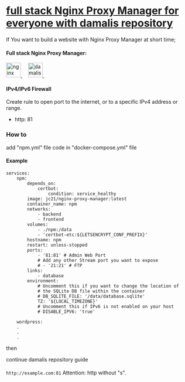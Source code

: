 # [full stack Nginx Proxy Manager for everyone with damalis repository](https://github.com/damalis/full-stack-nginx-proxy-manager-for-everyone-with-damalis-repository)

If You want to build a website with Nginx Proxy Manager at short time;

#### Full stack Nginx Proxy Manager:
<p align="left"> <a href="https://https://nginxproxymanager.com/" target="_blank" rel="noreferrer"> <img src="https://avatars.githubusercontent.com/u/88089605?s=200&v=4" alt="nginx proxy manager" height="40" width="40"/> </a>&nbsp;&nbsp;&nbsp; 
<a href="https://github.com/damalis?tab=repositories" target="_blank" rel="noreferrer"> <img src="https://avatars.githubusercontent.com/u/11361779?v=4" alt="damalis" width="40" height="40" width="40"/> </a>&nbsp;&nbsp;&nbsp;</p>

#### IPv4/IPv6 Firewall

Create rule to open port to the internet, or to a specific IPv4 address or range.

- http: 81

### How to 
add "npm.yml" file code in "docker-compose.yml" file

#### Example

```
services:
    npm:
        depends_on:
            certbot:
                condition: service_healthy
        image: jc21/nginx-proxy-manager:latest
        container_name: npm
        networks:
            - backend
            - frontend
        volumes:
            - ./npm:/data
            - 'certbot-etc:${LETSENCRYPT_CONF_PREFIX}'
        hostname: npm
        restart: unless-stopped
        ports:
            - '81:81' # Admin Web Port
            # Add any other Stream port you want to expose
            # - '21:21' # FTP
        links:
            - database
        environment:
            # Uncomment this if you want to change the location of
            # the SQLite DB file within the container
            # DB_SQLITE_FILE: '/data/database.sqlite'
            TZ: '${LOCAL_TIMEZONE}'
            # Uncomment this if IPv6 is not enabled on your host
            # DISABLE_IPV6: 'true'

    wordpress:
    .
    .
    .
```

then

continue damalis repository guide

####

```http://example.com:81``` Attention: http without "s".
